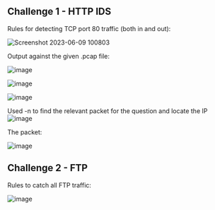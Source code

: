
## Challenge 1 - HTTP IDS

Rules for detecting TCP port 80 traffic (both in and out): 


![Screenshot 2023-06-09 100803](https://github.com/HattMobb/Snort-PoC/assets/134090089/f7e47f9f-de83-451e-846a-214cb61f39ea)

Output against the given .pcap file: 

![image](https://github.com/HattMobb/Snort-PoC/assets/134090089/9d69d9f0-b508-4c96-a747-b30db9133862)


![image](https://github.com/HattMobb/Snort-PoC/assets/134090089/5f3b4f1f-28ba-408b-b70f-6ccf1d099e96)

![image](https://github.com/HattMobb/Snort-PoC/assets/134090089/c81de4d0-7bc8-49db-ab0c-85bd4740fd2a)

Used -n to find the relevant packet for the question and locate the IP 
![image](https://github.com/HattMobb/Snort-PoC/assets/134090089/8f018ce0-6023-417e-8923-9ce894f10fa8)

The packet: 

![image](https://github.com/HattMobb/Snort-PoC/assets/134090089/64f5bb06-fff5-4013-9f55-2085212fbcf0)


## Challenge 2 - FTP

Rules to catch all FTP traffic: 

![image](https://github.com/HattMobb/Snort-PoC/assets/134090089/89a45cf5-f715-45d7-a1f0-fa4663533f21)


